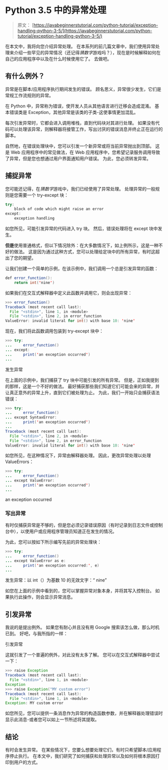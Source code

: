 # Python 3.5 中的异常处理

> 原文： [https://javabeginnerstutorial.com/python-tutorial/exception-handling-python-3-5/](https://javabeginnerstutorial.com/python-tutorial/exception-handling-python-3-5/)

在本文中，我将向您介绍异常处理。 在本系列的前几篇文章中，我们使用异常处理来介绍一些罕见的异常情况（还记得*猜数字*游戏吗？），现在是时候解释如何在自己的应用程序中以及在什么时候使用它了。 去做吧。

## 有什么例外？

异常是在脚本/应用程序执行期间发生的错误。 顾名思义，异常很少发生，它们是常规工作流规则的异常。

在 Python 中，异常称为错误，使开发人员从其他语言进行迁移会造成混淆。 基本错误类是 Exception，其他异常是该类的子类-这使事情更加混乱。

每次引发异常时，它都会进入调用堆栈，直到代码块对其进行处理。 如果没有代码可以处理该异常，则解释器将接管工作，写出讨厌的错误消息并终止正在运行的脚本。

自然地，在错误处理块中，您可以引发一个新异常或将当前异常抛出到顶部。 这是 Web 应用程序中的常见做法，在 Web 应用程序中，您希望记录服务调用导致了异常，但是您也想通过用户界面通知用户错误。 为此，您必须转发异常。

## 捕捉异常

您可能还记得，在*猜数字*游戏中，我们已经使用了异常处理。 处理异常的一般规则是您需要一个 try-except 块：

```java
try:
    block of code which might raise an error
except:
    exception handling
```

如您所见，可能引发异常的代码进入 try 块。 然后，错误处理将在 except 块中发生。

**但是**使用普通格式，但以下情况除外：在大多数情况下，如上例所示，这是一种不好的做法。 这是因为通过这种方式，您可以处理给定块中的所有异常，有时这超出了您的期望。

让我们创建一个简单的示例，在该示例中，我们调用一个总是引发异常的函数：

```java
def error_function():
    return int('nine')
```

如果我们在交互式解释器中定义此函数并调用它，则会出现异常：

```java
>>> error_function()
Traceback (most recent call last):
  File "<stdin>", line 1, in <module>
  File "<stdin>", line 2, in error_function
ValueError: invalid literal for int() with base 10: 'nine'
```

现在，我们将此函数调用包装到 try-except 块中：

```java
>>> try:
...     error_function()
... except:
...     print('an exception occurred')
...
```

发生异常

在上面的示例中，我们捕获了 try 块中可能引发的所有异常。 但是，正如我提到的那样，这是一个不好的做法。 最好捕获那些我们知道它们可能会来的异常，并让真正意外的异常上升，直到它们被处理为止。 为此，我们一开始只会捕获语法错误：

```java
>>> try:
...     error_function()
... except SyntaxError:
...     print('an exception occurred')
...
Traceback (most recent call last):
  File "<stdin>", line 2, in <module>
  File "<stdin>", line 2, in error_function
ValueError: invalid literal for int() with base 10: 'nine'
```

如您所见，在这种情况下，异常由解释器处理。 因此，更改异常处理以处理 ValueErrors：

```java
>>> try:
...     error_function()
... except ValueError:
...     print('an exception occurred')
... 
```

an exception occurred

### 写出异常

有时仅捕获异常是不够的，但是您必须记录错误原因（有时记录到日志文件或控制台中），以使用户或应用程序管理员知道正在发生的情况。

为此，您可以按如下所示编写先前的异常处理块：

```java
>>> try:
...     error_function()
... except ValueError as e:
...     print('an exception occurred:', e)
... 
```

发生异常：以 int（）为基数 10 的无效文字：“ nine”

如您在上面的示例中看到的，您可以掌握异常对象本身，并将其写入控制台。 如果执行此操作，则会显示异常消息。

## 引发异常

我说的是提出例外。 如果您有耐心并且没有用 Google 搜索该怎么做，那么时机已到。 好吧，与我所指的一样：

引发异常

这就引发了一个普遍的例外，对此没有太多了解。 您可以在交互式解释器中尝试一下：

```java
>>> raise Exception
Traceback (most recent call last):
  File "<stdin>", line 1, in <module>
Exception
>>> raise Exception("MY custom error")
Traceback (most recent call last):
  File "<stdin>", line 1, in <module>
Exception: MY custom error
```

如您所见，您可以提供一条消息作为异常的构造函数参数，并在解释器处理错误时显示此消息-或者您可以如上一节所述将其提取。

## 结论

有时会发生异常。 在某些情况下，您要么想要处理它们，有时只希望脚本/应用程序停止执行。 在本文中，我们研究了如何捕获和处理异常以及如何将根本原因打印到用户的方式。